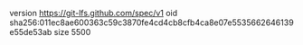 version https://git-lfs.github.com/spec/v1
oid sha256:011ec8ae600363c59c3870fe4cd4cb8cfb4ca8e07e5535662646139e55de53ab
size 5500
